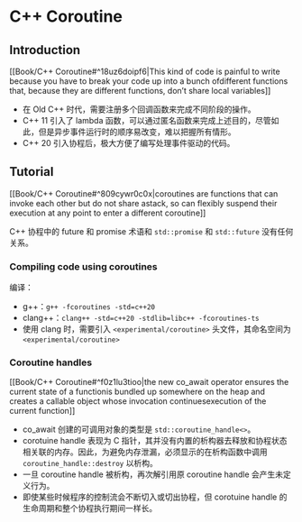 # C++ Coroutine
## Introduction
[[Book/C++ Coroutine#^18uz6doipf6|This kind of code is painful to write because you have to break your code up into a bunch ofdifferent functions that, because they are different functions, don’t share local variables]]
* 在 Old C++ 时代，需要注册多个回调函数来完成不同阶段的操作。
* C++ 11 引入了 lambda 函数，可以通过匿名函数来完成上述目的，尽管如此，但是异步事件运行时的顺序易改变，难以把握所有情形。
* C++ 20 引入协程后，极大方便了编写处理事件驱动的代码。

## Tutorial
[[Book/C++ Coroutine#^809cywr0c0x|coroutines are functions that can invoke each other but do not share astack, so can flexibly suspend their execution at any point to enter a different coroutine]]

C++ 协程中的 future 和 promise 术语和 `std::promise` 和 `std::future` 没有任何关系。


### Compiling code using coroutines
编译：
* g++：`g++ -fcoroutines -std=c++20`
* clang++：`clang++ -std=c++20 -stdlib=libc++ -fcoroutines-ts`
* 使用 clang 时，需要引入 `<experimental/coroutine>` 头文件，其命名空间为 `<experimental/coroutine>`



### Coroutine handles
[[Book/C++ Coroutine#^f0z1lu3tioo|the new co_await operator ensures the current state of a functionis bundled up somewhere on the heap and creates a callable object whose invocation continuesexecution of the current function]]

* co_await 创建的可调用对象的类型是 `std::coroutine_handle<>`。
* corotuine handle 表现为 C 指针，其并没有内置的析构器去释放和协程状态相关联的内存。因此，为避免内存泄漏，必须显示的在析构函数中调用`coroutine_handle::destroy` 以析构。
* 一旦 coroutine handle 被析构，再次解引用原 coroutine handle 会产生未定义行为。
* 即使某些时候程序的控制流会不断切入或切出协程，但 corotuine handle 的生命周期和整个协程执行期间一样长。



